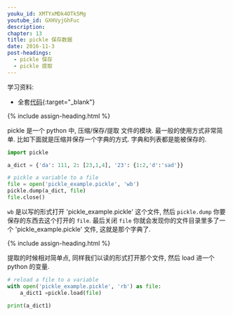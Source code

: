 ```yaml
---
youku_id: XMTYxMDk4OTk5Mg
youtube_id: GXHVyjGhFuc
description: 
chapter: 13
title: pickle 保存数据
date: 2016-11-3
post-headings:
  - pickle 保存
  - pickle 提取
---
```


学习资料:
* 全套[代码](https://github.com/MorvanZhou/tutorials/blob/master/basic/34_pickle.py){:target="_blank"}

{% include assign-heading.html %}

pickle 是一个 python 中, 压缩/保存/提取 文件的模块. 最一般的使用方式非常简单.
比如下面就是压缩并保存一个字典的方式. 字典和列表都是能被保存的.

```python
import pickle

a_dict = {'da': 111, 2: [23,1,4], '23': {1:2,'d':'sad'}}

# pickle a variable to a file
file = open('pickle_example.pickle', 'wb')
pickle.dump(a_dict, file)
file.close()
```

`wb` 是以写的形式打开 'pickle_example.pickle' 这个文件, 然后 `pickle.dump` 你要保存的东西去这个打开的 `file`.
最后关闭 `file` 你就会发现你的文件目录里多了一个 'pickle_example.pickle' 文件, 这就是那个字典了.


{% include assign-heading.html %}

提取的时候相对简单点, 同样我们以读的形式打开那个文件, 然后 load 进一个 python 的变量.

```python
# reload a file to a variable
with open('pickle_example.pickle', 'rb') as file:
    a_dict1 =pickle.load(file)

print(a_dict1)
```




